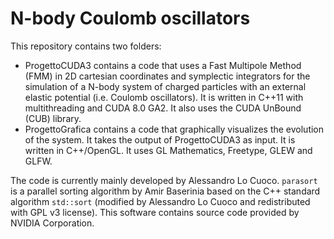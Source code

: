 # N-body Coulomb oscillators

This repository contains two folders:
- ProgettoCUDA3 contains a code that uses a Fast Multipole Method (FMM) in 2D cartesian coordinates and symplectic integrators for the simulation of a N-body system of charged particles with an external elastic potential (i.e. Coulomb oscillators). It is written in C++11 with multithreading and CUDA 8.0 GA2. It also uses the CUDA UnBound (CUB) library.
- ProgettoGrafica contains a code that graphically visualizes the evolution of the system. It takes the output of ProgettoCUDA3 as input. It is written in C++/OpenGL. It uses GL Mathematics, Freetype, GLEW and GLFW.

The code is currently mainly developed by Alessandro Lo Cuoco. `parasort` is a parallel sorting algorithm by Amir Baserinia based on the C++ standard algorithm `std::sort` (modified by Alessandro Lo Cuoco and redistributed with GPL v3 license). This software contains source code provided by NVIDIA Corporation.
